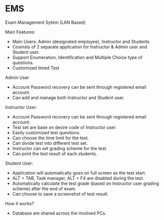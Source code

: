 # EMS

Exam Management Sytem (LAN Based)

Main Features:

- Main Users: Admin (designated employee), Instructor and Students
- Cosinsts of 2 separate application for Instructor & Admin user and Student user.
- Support Enumeration, Identification and Multiple Choice type of questions.
- Customized timed Test


Admin User
- Account Password recovery can be sent through registered email account.
- Can add and manage both Instructor and Student user.


Instructor User:
- Account Password recovery can be sent through registered email account.
- Test set are base on desire code of Instructor user.
- Easily customized test questions.
- Can choose the time limit for the test.
- Can divide test into different test set. 
- Instructor can set grading scheme for the test.
- Can print the test result of each students.


Student User:
- Application will automatically goes on full screen as the test start.
- ALT + TAB, Task manager, ALT + F4 are disabled during the test.
- Automatically calculate the test grade (based on Instructor user grading scheme) after the end of exam.
- Can choose to save a screenshot of test result.


How it works?
- Database are shared across the involved PCs.
